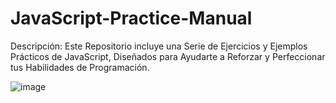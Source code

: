 # JavaScript-Practice-Manual

Descripción: Este Repositorio incluye una Serie de Ejercicios y Ejemplos Prácticos de JavaScript, Diseñados para Ayudarte a Reforzar y Perfeccionar tus Habilidades de Programación.

![image](https://github.com/joosudev/JavaScript-Practice-Manual/assets/47118243/a63ad325-9ab8-489a-a716-ba53026bdf85)

